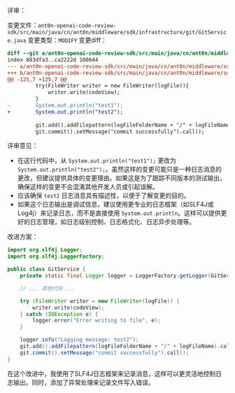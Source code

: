 评审：

变更文件：`ant0n-openai-code-review-sdk/src/main/java/cn/ant0n/middleware/sdk/infrastructure/git/GitService.java`
变更类型：`MODIFY`
变更diff：
```diff
diff --git a/ant0n-openai-code-review-sdk/src/main/java/cn/ant0n/middleware/sdk/infrastructure/git/GitService.java b/ant0n-openai-code-review-sdk/src/main/java/cn/ant0n/middleware/sdk/infrastructure/git/GitService.java
index 883dfa3..ca2222d 100644
--- a/ant0n-openai-code-review-sdk/src/main/java/cn/ant0n/middleware/sdk/infrastructure/git/GitService.java
+++ b/ant0n-openai-code-review-sdk/src/main/java/cn/ant0n/middleware/sdk/infrastructure/git/GitService.java
@@ -125,7 +125,7 @@
         try(FileWriter writer = new FileWriter(logFile)){
             writer.write(codeView);
         }
-        System.out.println("test1");
+        System.out.println("test2");
 
         git.add().addFilepattern(logFileFolderName + "/" + logFileName).call();
         git.commit().setMessage("commit successfully").call();
```

评审意见：
- 在这行代码中，从 `System.out.println("test1");` 更改为 `System.out.println("test2");`。虽然这样的变更可能只是一种日志消息的更改，但建议提供具体的变更理由。如果这是为了跟踪不同版本的测试输出，确保这样的变更不会混淆其他开发人员或引起误解。
- 应该确保 `test2` 日志消息具有描述性，以便于了解变更的目的。
- 如果这个日志输出是调试信息，建议使用更专业的日志框架（如SLF4J或Log4j）来记录日志，而不是直接使用 `System.out.println`。这样可以提供更好的日志管理，如日志级别控制、日志格式化、日志异步处理等。

改进方案：
```java
import org.slf4j.Logger;
import org.slf4j.LoggerFactory;

public class GitService {
    private static final Logger logger = LoggerFactory.getLogger(GitService.class);

    // ... 其他代码 ...

    try (FileWriter writer = new FileWriter(logFile)) {
        writer.write(codeView);
    } catch (IOException e) {
        logger.error("Error writing to file", e);
    }

    logger.info("Logging message: test2");
    git.add().addFilepattern(logFileFolderName + "/" + logFileName).call();
    git.commit().setMessage("commit successfully").call();
}
```
在这个改进中，我使用了SLF4J日志框架来记录消息，这样可以更灵活地控制日志输出。同时，添加了异常处理来记录文件写入错误。